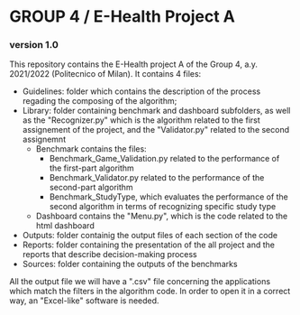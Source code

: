 # GROUP 4 / E-Health Project A
### version 1.0

This repository contains the E-Health project A of the Group 4, a.y. 2021/2022 (Politecnico of Milan).
It contains 4 files:
- Guidelines: folder which contains the description of the process regading the composing of the algorithm;
- Library: folder containing benchmark and dashboard subfolders, as well as the "Recognizer.py" which is the  algorithm related to the first assignement of the project, and the "Validator.py" related to the second assignemnt
  - Benchmark contains the files:
    - Benchmark_Game_Validation.py related to the performance of the first-part algorithm
    - Benchmark_Validator.py related to the performance of the second-part algorithm
    - Benchmark_StudyType, which evaluates the performance of the second algorithm in terms of recognizing specific  study type
  - Dashboard contains the "Menu.py", which is the code related to the html dashboard
- Outputs: folder containig the output files of each section of the code
- Reports: folder containing the presentation of the all project and the reports that describe decision-making process
- Sources: folder containing the outputs of the benchmarks

All the output file we will have a ".csv" file concerning the applications which match the filters in the algorithm code.
In order to open it in a correct way, an "Excel-like" software is needed.
